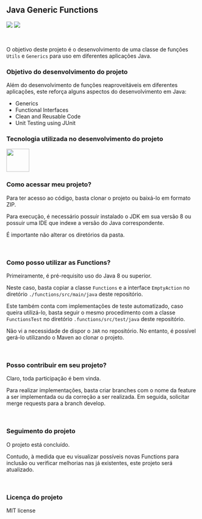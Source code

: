 ## Java Generic Functions

<img src="https://img.shields.io/badge/Status-Concluded-green" /> <img src="https://img.shields.io/badge/Version-1.0.0-green" />

<br>

O objetivo deste projeto é o desenvolvimento de uma classe de funções `Utils` e `Generics` para uso em diferentes aplicações Java.

### Objetivo do desenvolvimento do projeto

Além do desenvolvimento de funções reaproveitáveis em diferentes aplicações, este reforça alguns aspectos do desenvolvimento em Java:

- Generics
- Functional Interfaces
- Clean and Reusable Code
- Unit Testing using JUnit

### Tecnologia utilizada no desenvolvimento do projeto

<img src="https://skillicons.dev/icons?i=java" width="60" height="60" />

<br>

### Como acessar meu projeto?

Para ter acesso ao código, basta clonar o projeto ou baixá-lo em formato ZIP.

Para execução, é necessário possuir instalado o JDK em sua versão 8 ou possuir uma IDE que indexe a versão do Java correspondente.

É importante não alterar os diretórios da pasta.

<br>

### Como posso utilizar as Functions?

Primeiramente, é pré-requisito uso do Java 8 ou superior.

Neste caso, basta copiar a classe `Functions` e a interface `EmptyAction` no diretório `./functions/src/main/java` deste repositório.

Este também conta com implementações de teste automatizado, caso queira utilizá-lo, basta seguir o mesmo procedimento
com a classe `FunctionsTest` no diretório `.functions/src/test/java` deste repositório.

Não vi a necessidade de dispor o `JAR` no repositório. No entanto, é possível gerá-lo utilizando o Maven ao clonar o projeto.

<br>

### Posso contribuir em seu projeto?

Claro, toda participação é bem vinda.

Para realizar implementações, basta criar branches com o nome da feature a ser implementada ou da correção a ser realizada. Em seguida, solicitar merge requests para a branch develop.

<br>

### Seguimento do projeto

O projeto está concluído.

Contudo, à medida que eu visualizar possíveis novas Functions para inclusão ou verificar melhorias nas já existentes,
este projeto será atualizado.

<br>

### Licença do projeto

MIT license